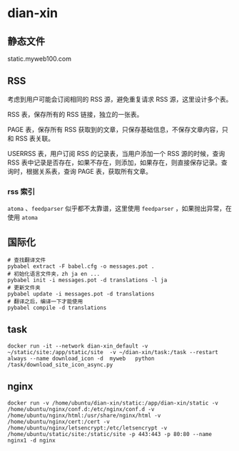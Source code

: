 # dian-xin

## 静态文件 
static.myweb100.com

## RSS 
考虑到用户可能会订阅相同的 RSS 源，避免重复请求 RSS 源，这里设计多个表。

RSS 表，保存所有的 RSS 链接，独立的一张表。

PAGE 表，保存所有 RSS 获取到的文章，只保存基础信息，不保存文章内容，只和 RSS 表关联。

USERRSS 表，用户订阅 RSS 的记录表，当用户添加一个 RSS 源的时候，查询 RSS 表中记录是否存在，如果不存在，则添加，如果存在，则直接保存记录。查询时，根据关系表，查询 PAGE 表，获取所有文章。

### rss 索引 ###
`atoma` 、`feedparser` 似乎都不太靠谱，这里使用 `feedparser` ，如果抛出异常，在使用 `atoma`

## 国际化 ##

```shell script
# 查找翻译文件
pybabel extract -F babel.cfg -o messages.pot .
# 初始化语言文件夹，zh ja en ...
pybabel init -i messages.pot -d translations -l ja
# 更新文件夹
pybabel update -i messages.pot -d translations
# 翻译之后，编译一下才能使用
pybabel compile -d translations
```

## task ##
```shell script
docker run -it --network dian-xin_default -v ~/static/site:/app/static/site  -v ~/dian-xin/task:/task --restart always --name download_icon -d  myweb   python /task/download_site_icon_async.py
```

## nginx ##
```shell script
docker run -v /home/ubuntu/dian-xin/static:/app/dian-xin/static -v /home/ubuntu/nginx/conf.d:/etc/nginx/conf.d -v /home/ubuntu/nginx/html:/usr/share/nginx/html -v /home/ubuntu/nginx/cert:/cert -v /home/ubuntu/nginx/letsencrypt:/etc/letsencrypt -v /home/ubuntu/static/site:/static/site -p 443:443 -p 80:80 --name nginx1 -d nginx
```



